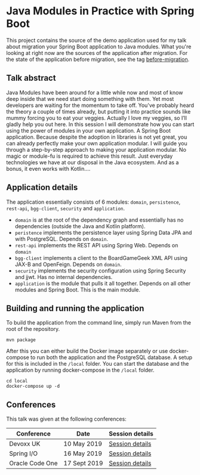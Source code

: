 # Java Modules in Practice with Spring Boot

This project contains the source of the demo application used for my talk about migration your Spring Boot application to Java modules. What you're 
looking at right now are the sources of the application after migration. For the state of the application before migration, see the tag 
[before-migration](https://github.com/jaapcoomans/spring-boot-modules/tree/before-migration).

## Talk abstract

Java Modules have been around for a little while now and most of know deep inside that we need start doing something with them. Yet most developers 
are waiting for the momentum to take off. You've probably heard the theory a couple of times already, but putting it into practice sounds like mummy 
forcing you to eat your veggies. Actually I love my veggies, so I’ll gladly help you out here. In this session I will demonstrate how you can start 
using the power of modules in your own application. A Spring Boot application. Because despite the adoption in libraries is not yet great, you can 
already perfectly make your own application modular. I will guide you through a step-by-step approach to making your application modular. No magic or 
module-fu is required to achieve this result. Just everyday technologies we have at our disposal in the Java ecosystem. And as a bonus, it even works 
with Kotlin....

## Application details

The application essentially consists of 6 modules: `domain`, `persistence`, `rest-api`, `bgg-client`, `security` and 
`application`.
- `domain` is at the root of the dependency graph and essentially has no dependencies (outside the Java and Kotlin platform).
- `peristence` implements the persistence layer using Spring Data JPA and with PostgreSQL. Depends on `domain`.
- `rest-api` implements the REST API using Spring Web. Depends on `domain`
- `bgg-client` implements a client to the BoardGameGeek XML API using JAX-B and OpenFeign. Depends on `domain`.
- `security` implements the security configuration using Spring Security and jjwt. Has no internal dependencies.
- `application` is the module that pulls it all together. Depends on all other modules and Spring Boot. This is the main module.

## Building and running the application

To build the application from the command line, simply run Maven from the root of the repository.
```
mvn package
``` 
After this you can either build the Docker image separately or use docker-compose to run both the application and the PostgreSQL database. 
A setup for this is included in the `/local` folder. 
You can start the database and the application by running docker-compose in the `/local` folder. 

```
cd local
docker-compose up -d
```

## Conferences
This talk was given at the following conferences:

| Conference      | Date         | Session details |
|-----------------|--------------|-----------------|
| Devoxx UK       | 10 May 2019  | [Session details](https://devoxxuk19.confinabox.com/talk/JOK-2933/Migrating_your_Spring_Boot_application_to_Java_Modules) |
| Spring I/O      | 16 May 2019  | [Session details](https://2019.springio.net/sessions/java-modules-in-practice-with-spring-boot ) |
| Oracle Code One | 17 Sept 2019 | [Session details](https://events.rainfocus.com/widget/oracle/oow19/catalogcodeone19?search=dev1301) |
